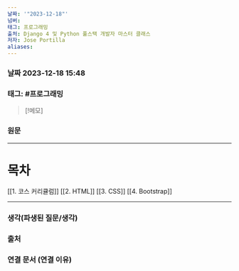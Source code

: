 ```yaml
---
날짜: '"2023-12-18"'
넘버: 
태그: 프로그래밍
출처: Django 4 및 Python 풀스택 개발자 마스터 클래스
저자: Jose Portilla
aliases:
---
```

### 날짜  2023-12-18 15:48

### 태그: #프로그래밍 

>[!메모]
>

### 원문
---
# 목차
[[1. 코스 커리큘럼]]
[[2. HTML]]
[[3. CSS]]
[[4. Bootstrap]]





---
### 생각(파생된 질문/생각)

### 출처

### 연결 문서 (연결 이유)
